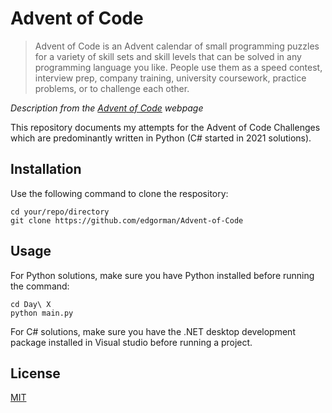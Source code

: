 # Advent of Code

> Advent of Code is an Advent calendar of small programming puzzles for a variety of skill sets and skill levels that can be solved in any programming language you like. People use them as a speed contest, interview prep, company training, university coursework, practice problems, or to challenge each other.

_Description from the [Advent of Code](https://adventofcode.com/about) webpage_

This repository documents my attempts for the Advent of Code Challenges which are predominantly written in Python (C# started in 2021 solutions).

## Installation
Use the following command to clone the respository:
```
cd your/repo/directory
git clone https://github.com/edgorman/Advent-of-Code
```

## Usage
For Python solutions, make sure you have Python installed before running the command:
```
cd Day\ X
python main.py
```

For C# solutions, make sure you have the .NET desktop development package installed in Visual studio before running a project.

## License
[MIT](https://choosealicense.com/licenses/mit/)
